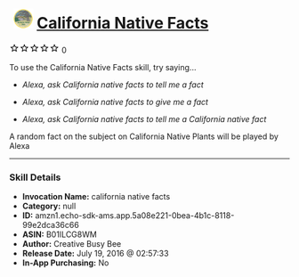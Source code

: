 # &nbsp;<img src="skill_icon" alt="California Native Facts icon" width="36"> [California Native Facts](http://alexa.amazon.com/#skills/amzn1.echo-sdk-ams.app.5a08e221-0bea-4b1c-8118-99e2dca36c66)
![0 stars](../../images/ic_star_border_black_18dp_1x.png)![0 stars](../../images/ic_star_border_black_18dp_1x.png)![0 stars](../../images/ic_star_border_black_18dp_1x.png)![0 stars](../../images/ic_star_border_black_18dp_1x.png)![0 stars](../../images/ic_star_border_black_18dp_1x.png) 0

To use the California Native Facts skill, try saying...

* *Alexa, ask California native facts to tell me a fact*

* *Alexa, ask California native facts to give me a  fact*

* *Alexa, ask California native facts to tell me a California native fact*

A random fact on the subject on California Native Plants will be played by Alexa

***

### Skill Details

* **Invocation Name:** california native facts
* **Category:** null
* **ID:** amzn1.echo-sdk-ams.app.5a08e221-0bea-4b1c-8118-99e2dca36c66
* **ASIN:** B01ILCG8WM
* **Author:** Creative Busy Bee
* **Release Date:** July 19, 2016 @ 02:57:33
* **In-App Purchasing:** No

